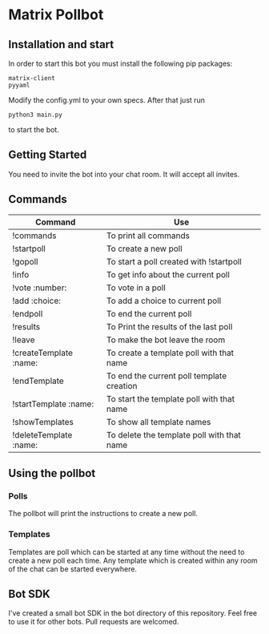 # Matrix Pollbot

## Installation and start

In order to start this bot you must install the following pip packages:

    matrix-client
    pyyaml

Modify the config.yml to your own specs.
After that just run

    python3 main.py

to start the bot.

## Getting Started

You need to invite the bot into your chat room. It will accept all invites.

## Commands

| Command | Use |
| ------- | --- |
|!commands|To print all commands|
|!startpoll|To create a new poll|
|!gopoll|To start a poll created with !startpoll|
|!info|To get info about the current poll|
|!vote :number:|To vote in a poll|
|!add :choice:|To add a choice to current poll|
|!endpoll|To end the current poll|
|!results|To Print the results of the last poll|
|!leave|To make the bot leave the room|
|!createTemplate :name:|To create a template poll with that name|
|!endTemplate| To end the current poll template creation|
|!startTemplate :name:| To start the template poll with that name|
|!showTemplates| To show all template names|
|!deleteTemplate :name:| To delete the template poll with that name|


## Using the pollbot
### Polls

The pollbot will print the instructions to create a new poll.

### Templates

Templates are poll which can be started at any time without the need to create a new poll each time. Any template which is created within any room of the chat can be started everywhere.

## Bot SDK

I've created a small bot SDK in the bot directory of this repository. Feel free to use it for other bots.
Pull requests are welcomed.
